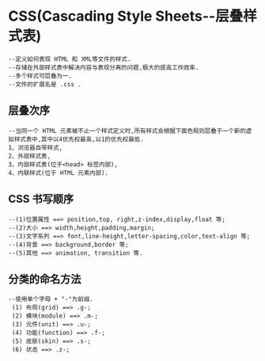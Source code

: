 # CSS(Cascading Style Sheets--层叠样式表)
	--定义如何表现 HTML 和 XML等文件的样式.
	--存储在外部样式表中解决内容与表现分离的问题,极大的提高工作效率.
	--多个样式可层叠为一.
	--文件的扩展名是 .css .

## 层叠次序
	--当同一个 HTML 元素被不止一个样式定义时,所有样式会根据下面色规则层叠于一个新的虚拟样式表中,其中以4优先权最高,以1的优先权最低.
	1、浏览器自带样式,
	2、外部样式表,
	3、内部样式表(位于<head> 标签内部),
	4、内联样式(位于 HTML 元素内部).

## CSS 书写顺序
	--(1)位置属性 ==> position,top, right,z-index,display,float 等;
	--(2)大小 ==> width,height,padding,margin;
	--(3)文字系列 ==> font,line-height,letter-spacing,color,text-align 等;
	--(4)背景 ==> background,border 等;
	--(5)其他 ==> animation, transition 等.

## 分类的命名方法
	--使用单个字母 + "-"为前缀.
	 (1) 布局(grid) ==> .g-;
	 (2) 模块(module) ==> .m-;
	 (3) 元件(unit) ==> .u-;
	 (4) 功能(function) ==> .f-;
	 (5) 皮肤(skin) ==> .s-;
	 (6) 状态 ==> .z-;